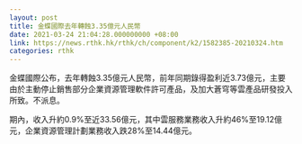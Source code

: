 ```yaml
---
layout: post
title: 金蝶國際去年轉蝕3.35億元人民幣
date: 2021-03-24 21:04:28.000000000 +08:00
link: https://news.rthk.hk/rthk/ch/component/k2/1582385-20210324.htm
categories: rthk
---
```


金蝶國際公布，去年轉蝕3.35億元人民幣，前年同期錄得盈利近3.73億元，主要由於主動停止銷售部分企業資源管理軟件許可產品，及加大蒼穹等雲產品研發投入所致。不派息。

期內，收入升約0.9%至近33.56億元，其中雲服務業務收入升約46%至19.12億元，企業資源管理計劃業務收入跌28%至14.44億元。

